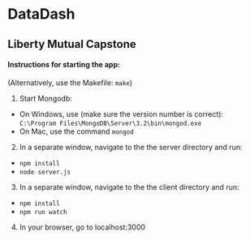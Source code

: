 # DataDash
## Liberty Mutual Capstone

#### Instructions for starting the app:
(Alternatively, use the Makefile: `make`)

1. Start Mongodb:
  * On Windows, use (make sure the version number is correct):  
    `C:\Program Files\MongoDB\Server\3.2\bin\mongod.exe`
  * On Mac, use the command `mongod`
2. In a separate window, navigate to the the server directory and run:
  * `npm install`
  * `node server.js`
3. In a separate window, navigate to the the client directory and run:
  * `npm install`
  * `npm run watch`
4. In your browser, go to localhost:3000
